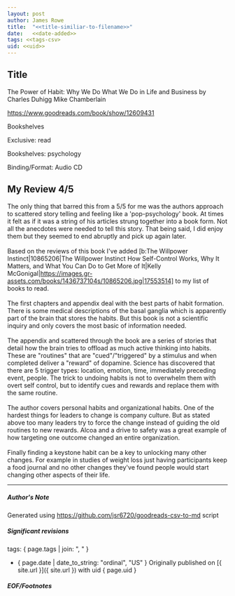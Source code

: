 ```yaml
---
layout: post
author: James Rowe
title:  "<<title-similiar-to-filename>>"
date:   <<date-added>>
tags: <<tags-csv>
uid: <<uid>>
---
```


<!-- highly dependent on how you personally use jekyll templates, and how you want this to show up -->

## Title

The Power of Habit: Why We Do What We Do in Life and Business by Charles Duhigg
Mike Chamberlain 

https://www.goodreads.com/book/show/12609431

Bookshelves

Exclusive: read

Bookshelves: psychology

Binding/Format: Audio CD

## My Review 4/5

The only thing that barred this from a 5/5 for me was the authors approach to scattered story telling and feeling like a 'pop-psychology' book. At times it felt as if it was a string of his articles strung together into a book form. Not all the anecdotes were needed to tell this story. That being said, I did enjoy them but they seemed to end abruptly and pick up again later.<br/><br/>Based on the reviews of this book I've added [b:The Willpower Instinct|10865206|The Willpower Instinct  How Self-Control Works, Why It Matters, and What You Can Do to Get More of It|Kelly McGonigal|https://images.gr-assets.com/books/1436737104s/10865206.jpg|17553514] to my list of books to read.<br/><br/>The first chapters and appendix deal with the best parts of habit formation. There is some medical descriptions of the basal ganglia which is apparently part of the brain that stores the habits. But this book is not a scientific inquiry and only covers the most basic of information needed.<br/><br/>The appendix and scattered through the book are a series of stories that detail how the brain tries to offload as much active thinking into habits. These are "routines" that are "cued"/"triggered" by a stimulus and when completed deliver a "reward" of dopamine. Science has discovered that there are 5 trigger types: location, emotion, time, immediately preceding event, people. The trick to undoing habits is not to overwhelm them with overt self control, but to identify cues and rewards and replace them with the same routine.<br/><br/>The author covers personal habits and organizational habits. One of the hardest things for leaders to change is company culture. But as stated above too many leaders try to force the change instead of guiding the old routines to new rewards. Alcoa and a drive to safety was a great example of how targeting one outcome changed an entire organization.<br/><br/>Finally finding a keystone habit can be a key to unlocking many other changes. For example in studies of weight loss just having participants keep a food journal and no other changes they've found people would start changing other aspects of their life.

---

##### Author's Note

Generated using https://github.com/jsr6720/goodreads-csv-to-md script

##### Significant revisions

tags: { page.tags | join: ", " } <!-- todo move this somewhere -->

- { page.date | date_to_string: "ordinal", "US" } Originally published on [{ site.url }]({ site.url }) with uid { page.uid }

##### EOF/Footnotes

